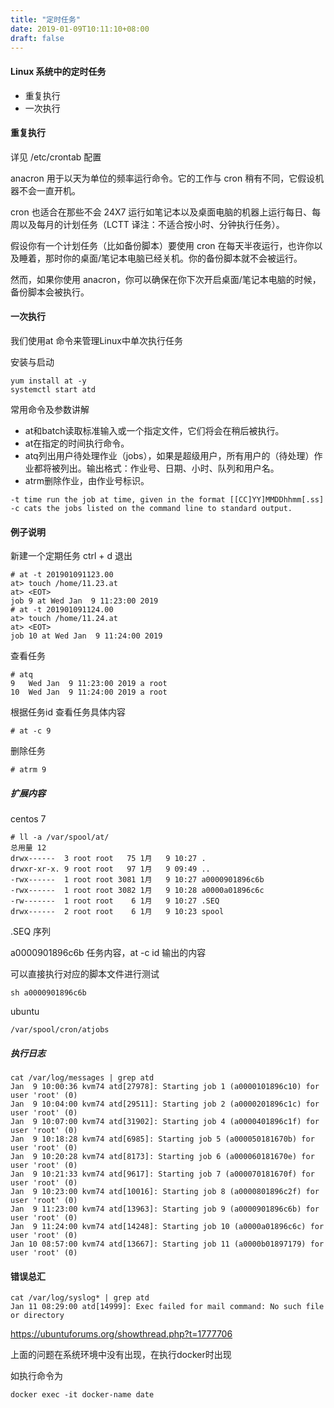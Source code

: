 ```yaml
---
title: "定时任务"
date: 2019-01-09T10:11:10+08:00
draft: false
---
```


#### Linux 系统中的定时任务

- 重复执行
- 一次执行

#### 重复执行

详见 /etc/crontab 配置

anacron 用于以天为单位的频率运行命令。它的工作与 cron 稍有不同，它假设机器不会一直开机。

cron 也适合在那些不会 24X7 运行如笔记本以及桌面电脑的机器上运行每日、每周以及每月的计划任务（LCTT 译注：不适合按小时、分钟执行任务）。

假设你有一个计划任务（比如备份脚本）要使用 cron 在每天半夜运行，也许你以及睡着，那时你的桌面/笔记本电脑已经关机。你的备份脚本就不会被运行。

然而，如果你使用 anacron，你可以确保在你下次开启桌面/笔记本电脑的时候，备份脚本会被执行。

#### 一次执行

我们使用at 命令来管理Linux中单次执行任务

安装与启动
```
yum install at -y
systemctl start atd  
```

常用命令及参数讲解

- at和batch读取标准输入或一个指定文件，它们将会在稍后被执行。   
- at在指定的时间执行命令。   
- atq列出用户待处理作业（jobs），如果是超级用户，所有用户的（待处理）作业都将被列出。输出格式：作业号、日期、小时、队列和用户名。  
- atrm删除作业，由作业号标识。   

```
-t time run the job at time, given in the format [[CC]YY]MMDDhhmm[.ss]
-c cats the jobs listed on the command line to standard output.
```

#### 例子说明

新建一个定期任务 ctrl + d 退出
```
# at -t 201901091123.00
at> touch /home/11.23.at     
at> <EOT>
job 9 at Wed Jan  9 11:23:00 2019
# at -t 201901091124.00
at> touch /home/11.24.at 
at> <EOT>
job 10 at Wed Jan  9 11:24:00 2019
```

查看任务
```
# atq
9	Wed Jan  9 11:23:00 2019 a root
10	Wed Jan  9 11:24:00 2019 a root
```

根据任务id 查看任务具体内容

```
# at -c 9
```

删除任务

```
# atrm 9 
```

##### 扩展内容

centos 7

```
# ll -a /var/spool/at/
总用量 12
drwx------  3 root root   75 1月   9 10:27 .
drwxr-xr-x. 9 root root   97 1月   9 09:49 ..
-rwx------  1 root root 3081 1月   9 10:27 a0000901896c6b
-rwx------  1 root root 3082 1月   9 10:28 a0000a01896c6c
-rw-------  1 root root    6 1月   9 10:27 .SEQ
drwx------  2 root root    6 1月   9 10:23 spool
```

.SEQ 序列

a0000901896c6b 任务内容，at -c id 输出的内容

可以直接执行对应的脚本文件进行测试

```
sh a0000901896c6b
```

ubuntu 

```
/var/spool/cron/atjobs
```

##### 执行日志

```
cat /var/log/messages | grep atd
Jan  9 10:00:36 kvm74 atd[27978]: Starting job 1 (a0000101896c10) for user 'root' (0)
Jan  9 10:04:00 kvm74 atd[29511]: Starting job 2 (a0000201896c1c) for user 'root' (0)
Jan  9 10:07:00 kvm74 atd[31902]: Starting job 4 (a0000401896c1f) for user 'root' (0)
Jan  9 10:18:28 kvm74 atd[6985]: Starting job 5 (a000050181670b) for user 'root' (0)
Jan  9 10:20:28 kvm74 atd[8173]: Starting job 6 (a000060181670e) for user 'root' (0)
Jan  9 10:21:33 kvm74 atd[9617]: Starting job 7 (a000070181670f) for user 'root' (0)
Jan  9 10:23:00 kvm74 atd[10016]: Starting job 8 (a0000801896c2f) for user 'root' (0)
Jan  9 11:23:00 kvm74 atd[13963]: Starting job 9 (a0000901896c6b) for user 'root' (0)
Jan  9 11:24:00 kvm74 atd[14248]: Starting job 10 (a0000a01896c6c) for user 'root' (0)
Jan 10 08:57:00 kvm74 atd[13667]: Starting job 11 (a0000b01897179) for user 'root' (0)
```

#### 错误总汇

```
cat /var/log/syslog* | grep atd
Jan 11 08:29:00 atd[14999]: Exec failed for mail command: No such file or directory
```
https://ubuntuforums.org/showthread.php?t=1777706

上面的问题在系统环境中没有出现，在执行docker时出现

如执行命令为
```
docker exec -it docker-name date
```
